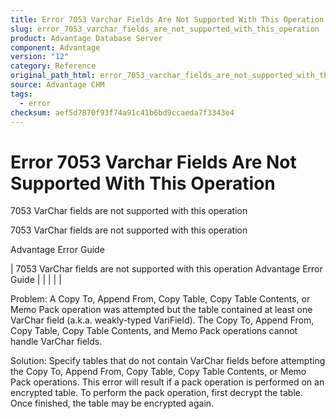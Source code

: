 ```yaml
---
title: Error 7053 Varchar Fields Are Not Supported With This Operation
slug: error_7053_varchar_fields_are_not_supported_with_this_operation
product: Advantage Database Server
component: Advantage
version: "12"
category: Reference
original_path_html: error_7053_varchar_fields_are_not_supported_with_this_operation.htm
source: Advantage CHM
tags:
  - error
checksum: aef5d7870f93f74a91c41b6bd9ccaeda7f3343e4
---
```


# Error 7053 Varchar Fields Are Not Supported With This Operation

7053 VarChar fields are not supported with this operation

7053 VarChar fields are not supported with this operation

Advantage Error Guide

| 7053 VarChar fields are not supported with this operation  Advantage Error Guide |  |  |  |  |

Problem: A Copy To, Append From, Copy Table, Copy Table Contents, or Memo Pack operation was attempted but the table contained at least one VarChar field (a.k.a. weakly-typed VariField). The Copy To, Append From, Copy Table, Copy Table Contents, and Memo Pack operations cannot handle VarChar fields.

Solution: Specify tables that do not contain VarChar fields before attempting the Copy To, Append From, Copy Table, Copy Table Contents, or Memo Pack operations. This error will result if a pack operation is performed on an encrypted table. To perform the pack operation, first decrypt the table. Once finished, the table may be encrypted again.
